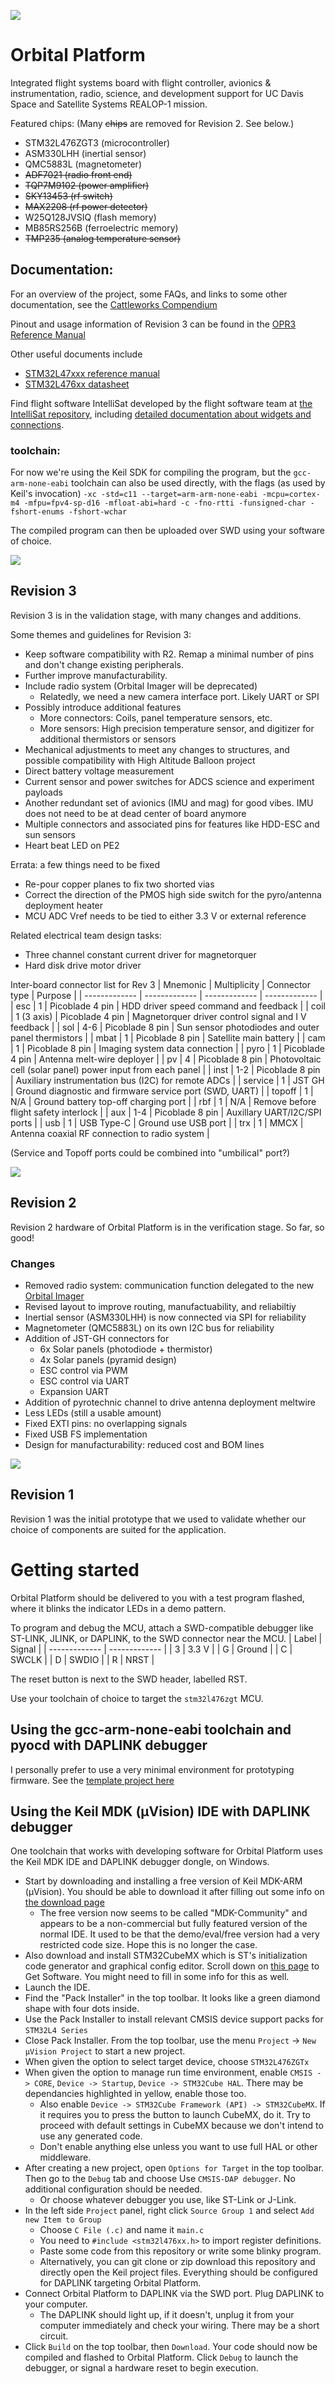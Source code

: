 ![](pictures/opr3-1.JPG)

# Orbital Platform

Integrated flight systems board with flight controller, avionics & instrumentation, radio, science, and development support for UC Davis Space and Satellite Systems REALOP-1 mission.

Featured chips: (Many ~~chips~~ are removed for Revision 2. See below.)
 - STM32L476ZGT3 (microcontroller)
 - ASM330LHH (inertial sensor)
 - QMC5883L (magnetometer)
 - ~~ADF7021 (radio front end)~~ 
 - ~~TQP7M9102 (power amplifier)~~ 
 - ~~SKY13453 (rf switch)~~
 - ~~MAX2208 (rf power detector)~~ 
 - W25Q128JVSIQ (flash memory) 
 - MB85RS256B (ferroelectric memory)
 - ~~TMP235 (analog temperature sensor)~~ 

## Documentation:

For an overview of the project, some FAQs, and links to some other documentation, see the [Cattleworks Compendium](https://docs.google.com/document/d/1Hi_DiSkjC-WS4wI39fk3itqsipQI5O-aAOiK9zkmOj8/edit#)

Pinout and usage information of Revision 3 can be found in the [OPR3 Reference Manual](https://docs.google.com/document/d/1Jm04JslQRQYXkw6q29EbMsp4aHQEIRqEN40WjQPSD0c/edit?usp=sharing)

Other useful documents include
- [STM32L47xxx reference manual](https://www.st.com/resource/en/reference_manual/rm0351-stm32l47xxx-stm32l48xxx-stm32l49xxx-and-stm32l4axxx-advanced-armbased-32bit-mcus-stmicroelectronics.pdf)
- [STM32L476xx datasheet](https://www.st.com/resource/en/datasheet/stm32l476zg.pdf)

Find flight software IntelliSat developed by the flight software team at [the IntelliSat repository](https://github.com/Space-and-Satellite-Systems-UC-Davis/IntelliSat), including [detailed documentation about widgets and connections](https://github.com/Space-and-Satellite-Systems-UC-Davis/IntelliSat/blob/main/Manuals/OrbitalPlatform_Hardware/OP_Hardware.md). 

### toolchain:

For now we're using the Keil SDK for compiling the program, but the `gcc-arm-none-eabi` toolchain can also be used directly, with the flags (as used by Keil's invocation) `-xc -std=c11 --target=arm-arm-none-eabi -mcpu=cortex-m4 -mfpu=fpv4-sp-d16 -mfloat-abi=hard -c
-fno-rtti -funsigned-char -fshort-enums -fshort-wchar`

The compiled program can then be uploaded over SWD using your software of choice.

![](pictures/opr3-2.JPG)

## Revision 3

Revision 3 is in the validation stage, with many changes and additions. 

Some themes and guidelines for Revision 3: 
- Keep software compatibility with R2. Remap a minimal number of pins and don't change existing peripherals. 
- Further improve manufacturability.
- Include radio system (Orbital Imager will be deprecated)
  - Relatedly, we need a new camera interface port. Likely UART or SPI
- Possibly introduce additional features 
  - More connectors: Coils, panel temperature sensors, etc. 
  - More sensors: High precision temperature sensor, and digitizer for additional thermistors or sensors 
- Mechanical adjustments to meet any changes to structures, and possible compatibility with High Altitude Balloon project 
- Direct battery voltage measurement 
- Current sensor and power switches for ADCS science and experiment payloads
- Another redundant set of avionics (IMU and mag) for good vibes. IMU does not need to be at dead center of board anymore
- Multiple connectors and associated pins for features like HDD-ESC and sun sensors
- Heart beat LED on PE2 

Errata: a few things need to be fixed 
- Re-pour copper planes to fix two shorted vias
- Correct the direction of the PMOS high side switch for the pyro/antenna deployment heater
- MCU ADC Vref needs to be tied to either 3.3 V or external reference 

Related electrical team design tasks: 
- Three channel constant current driver for magnetorquer
- Hard disk drive motor driver

Inter-board connector list for Rev 3
| Mnemonic | Multiplicity | Connector type | Purpose |
| ------------- | ------------- | ------------- | ------------- |
| esc | 1 | Picoblade 4 pin | HDD driver speed command and feedback |
| coil | 1 (3 axis) | Picoblade 4 pin | Magnetorquer driver control signal and I V feedback |
| sol | 4-6 | Picoblade 8 pin | Sun sensor photodiodes and outer panel thermistors |
| mbat | 1 | Picoblade 8 pin | Satellite main battery |
| cam | 1 | Picoblade 8 pin | Imaging system data connection | 
| pyro | 1 | Picoblade 4 pin | Antenna melt-wire deployer |
| pv | 4 | Picoblade 8 pin | Photovoltaic cell (solar panel) power input from each panel |
| inst | 1-2 | Picoblade 8 pin | Auxiliary instrumentation bus (I2C) for remote ADCs |
| service | 1 | JST GH | Ground diagnostic and firmware service port (SWD, UART) | 
| topoff | 1 | N/A | Ground battery top-off charging port |
| rbf | 1 | N/A | Remove before flight safety interlock |
| aux | 1-4 | Picoblade 8 pin | Auxillary UART/I2C/SPI ports | 
| usb | 1 | USB Type-C | Ground use USB port |
| trx | 1 | MMCX | Antenna coaxial RF connection to radio system |

(Service and Topoff ports could be combined into "umbilical" port?)

![](pictures/r2-1.jpg)

## Revision 2

Revision 2 hardware of Orbital Platform is in the verification stage. So far, so good!

### Changes 
- Removed radio system: communication function delegated to the new [Orbital Imager](https://github.com/REALOP-ELEC/Orbital_Imager_LRes) 
- Revised layout to improve routing, manufactuability, and reliabiltiy
- Inertial sensor (ASM330LHH) is now connected via SPI for reliability
- Magnetometer (QMC5883L) on its own I2C bus for reliability
- Addition of JST-GH connectors for
  - 6x Solar panels (photodiode + thermistor)
  - 4x Solar panels (pyramid design) 
  - ESC control via PWM
  - ESC control via UART
  - Expansion UART
- Addition of pyrotechnic channel to drive antenna deployment meltwire
- Less LEDs (still a usable amount)
- Fixed EXTI pins: no overlapping signals
- Fixed USB FS implementation 
- Design for manufacturability: reduced cost and BOM lines

![](pictures/r1-1.jpg)

## Revision 1

Revision 1 was the initial prototype that we used to validate whether our choice of components are suited for the application. 

# Getting started

Orbital Platform should be delivered to you with a test program flashed, where it blinks the indicator LEDs in a demo pattern. 

To program and debug the MCU, attach a SWD-compatible debugger like ST-LINK, JLINK, or DAPLINK, to the SWD connector near the MCU. 
| Label | Signal |
| ------------- | ------------- |
| 3 | 3.3 V  |
| G | Ground |
| C | SWCLK  |
| D | SWDIO  |
| R | NRST   |

The reset button is next to the SWD header, labelled RST. 

Use your toolchain of choice to target the `stm32l476zgt` MCU. 

## Using the gcc-arm-none-eabi toolchain and pyocd with DAPLINK debugger
I personally prefer to use a very minimal environment for prototyping firmware. See the [template project here](https://github.com/uwu64/cg3-stm32l476)

## Using the Keil MDK (μVision) IDE with DAPLINK debugger

One toolchain that works with developing software for Orbital Platform uses the Keil MDK IDE and DAPLINK debugger dongle, on Windows. 
- Start by downloading and installing a free version of Keil MDK-ARM (μVision). You should be able to download it after filling out some info on [the download page](https://www.keil.com/demo/eval/arm.htm)
  - The free version now seems to be called "MDK-Community" and appears to be a non-commercial but fully featured version of the normal IDE. It used to be that the demo/eval/free version had a very restricted code size. Hope this is no longer the case.
- Also download and install STM32CubeMX which is ST's initialization code generator and graphical config editor. Scroll down on [this page](https://www.st.com/en/development-tools/stm32cubemx.html) to Get Software. You might need to fill in some info for this as well. 
- Launch the IDE.
- Find the "Pack Installer" in the top toolbar. It looks like a green diamond shape with four dots inside.
- Use the Pack Installer to install relevant CMSIS device support packs for `STM32L4 Series`
- Close Pack Installer. From the top toolbar, use the menu `Project` -> `New μVision Project` to start a new project.
- When given the option to select target device, choose `STM32L476ZGTx`
- When given the option to manage run time environment, enable `CMSIS -> CORE`, `Device -> Startup`, `Device -> STM32Cube HAL`. There may be dependancies highlighted in yellow, enable those too.
  - Also enable `Device -> STM32Cube Framework (API) -> STM32CubeMX`. If it requires you to press the button to launch CubeMX, do it. Try to proceed with default settings in CubeMX because we don't intend to use any generated code.
  - Don't enable anything else unless you want to use full HAL or other middleware.
- After creating a new project, open `Options for Target` in the top toolbar. Then go to the `Debug` tab and choose Use `CMSIS-DAP debugger`. No additional configuration should be needed.
  - Or choose whatever debugger you use, like ST-Link or J-Link.
- In the left side `Project` panel, right click `Source Group 1` and select `Add new Item to Group`
  - Choose `C File (.c)` and name it `main.c`
  - You need to `#include <stm32l476xx.h>` to import register definitions.
  - Paste some code from this repository or write some blinky program.
  - Alternatively, you can git clone or zip download this repository and directly open the Keil project files. Everything should be configured for DAPLINK targeting Orbital Platform.
- Connect Orbital Platform to DAPLINK via the SWD port. Plug DAPLINK to your computer.
  - The DAPLINK should light up, if it doesn't, unplug it from your computer immediately and check your wiring. There may be a short circuit.
- Click `Build` on the top toolbar, then `Download`. Your code should now be compiled and flashed to Orbital Platform. Click `Debug` to launch the debugger, or signal a hardware reset to begin execution.



